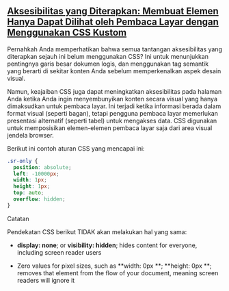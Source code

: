 ## [**Aksesibilitas yang Diterapkan: Membuat Elemen Hanya Dapat Dilihat oleh Pembaca Layar dengan Menggunakan CSS Kustom**](https://learn.freecodecamp.org/responsive-web-design/applied-accessibility/make-elements-only-visible-to-a-screen-reader-by-using-custom-css)

Pernahkah Anda memperhatikan bahwa semua tantangan aksesibilitas yang diterapkan sejauh ini belum menggunakan CSS? Ini untuk menunjukkan pentingnya garis besar dokumen logis, dan menggunakan tag semantik yang berarti di sekitar konten Anda sebelum memperkenalkan aspek desain visual.

Namun, keajaiban CSS juga dapat meningkatkan aksesibilitas pada halaman Anda ketika Anda ingin menyembunyikan konten secara visual yang hanya dimaksudkan untuk pembaca layar. Ini terjadi ketika informasi berada dalam format visual \(seperti bagan\), tetapi pengguna pembaca layar memerlukan presentasi alternatif \(seperti tabel\) untuk mengakses data. CSS digunakan untuk memposisikan elemen-elemen pembaca layar saja dari area visual jendela browser.

Berikut ini contoh aturan CSS yang mencapai ini:

```css
.sr-only {
  position: absolute;
  left: -10000px;
  width: 1px;
  height: 1px;
  top: auto;
  overflow: hidden;
}
```

Catatan

Pendekatan CSS berikut TIDAK akan melakukan hal yang sama:

* **display: none**; or **visibility: hidden**; hides content for everyone, including screen reader users

* Zero values for pixel sizes, such as **width: 0px **; **height: 0px **; removes that element from the flow of your document, meaning screen readers will ignore it



